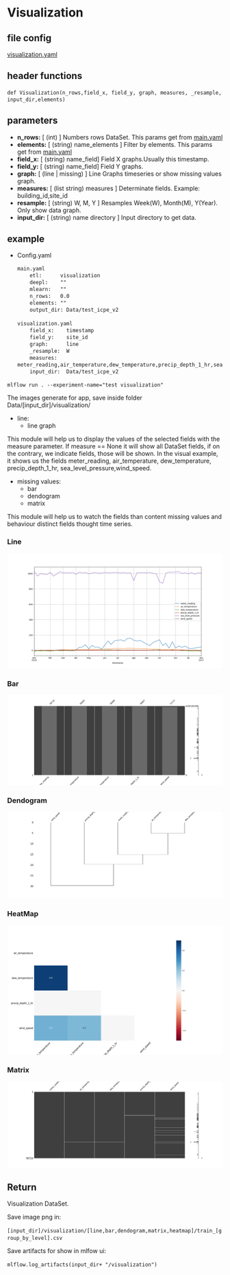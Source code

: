 # Visualization
## file config
[visualization.yaml](../Config/visualization.yaml)

## header functions

~~~
def Visualization(n_rows,field_x, field_y, graph, measures, _resample, input_dir,elements)
~~~

## parameters
*   **n_rows:**     [ (int) ] Numbers rows DataSet. This params get from [main.yaml](main.yaml)
*   **elements:**   [ (string) name_elements ] Filter by elements. This params get from [main.yaml](main.yaml)
*   **field_x:**    [ (string) name_field] Field X graphs.Usually this timestamp.
*   **field_y:**    [ (string) name_field] Field Y graphs. 
*   **graph:**      [ (line | missing) ] Line Graphs timeseries or show missing values graph.
*   **measures:**   [ (list string) measures ] Determinate fields. Example: building_id,site_id
*   **resample:**   [  (string)  W, M, Y ] Resamples Week(W), Month(M), Y(Year). Only show data graph.
*   **input_dir:**  [ (string) name directory ] Input directory to get data.

## example

*   Config.yaml 

    ~~~
    main.yaml
        etl:      visualization
        deepl:    ""
        mlearn:   ""
        n_rows:   0.0
        elements: ""
        output_dir: Data/test_icpe_v2

    visualization.yaml
        field_x:    timestamp
        field_y:    site_id
        graph:      line
        _resample:  W
        measures:   meter_reading,air_temperature,dew_temperature,precip_depth_1_hr,sea_level_pressure,wind_speed
        input_dir:  Data/test_icpe_v2

    ~~~

`mlflow run . --experiment-name="test visualization"`

The images generate for app, save inside folder Data/[input_dir]/visualization/
- line:
    -   line graph

This module will help us to display the values of the selected fields with the measure parameter. If measure == None it will show all DataSet fields, if on the contrary, we indicate fields, those will be shown. In the visual example, it shows us the fields meter_reading, air_temperature, dew_temperature, precip_depth_1_hr, sea_level_pressure,wind_speed.

- missing values:
    -   bar
    -   dendogram
    -   matrix
   

This module will help us to watch the fields than content missing values and behaviour distinct fields thought time series.

### Line
![example temporal serie, line graph](img/line.png)

### Bar
![example temporal serie, bar graph](img/bar.png)

### Dendogram
![example temporal serie, dendogram graph](img/dendogram.png)

### HeatMap
![example temporal serie, heatmap graph](img/heatmap.png)

### Matrix
![example temporal serie, matrix graph](img/matrix.png)

## Return

Visualization DataSet. 

Save image png in:

 `[input_dir]/visualization/[line,bar,dendogram,matrix,heatmap]/train_[group_by_level].csv`

Save artifacts for show in mlfow ui:

 `mlflow.log_artifacts(input_dir+ "/visualization")`